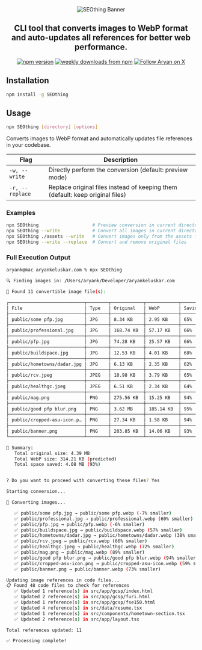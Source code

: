 <div align="center">
<img src="https://github.com/aryankeluskar/SEOthing/blob/master/SEOthing/assets/SEOthing.png?raw=true" alt="SEOthing Banner" />
</div>

<h2 align="center">CLI tool that converts images to WebP format and auto-updates all references for better web performance.</h2>

<p align="center">
<a href="https://www.npmjs.com/package/SEOthing">
<img alt="npm version" src="https://img.shields.io/npm/v/SEOthing.svg?style=flat-square"></a>
<a href="https://www.npmjs.com/package/SEOthing">
<img alt="weekly downloads from npm" src="https://img.shields.io/npm/dw/SEOthing.svg?style=flat-square"></a>
<a href="https://x.com/intent/follow?screen_name=aryankeluscar">
<img alt="Follow Aryan on X" src="https://img.shields.io/badge/%40aryankeluscar-9f9f9f?style=flat-square&logo=x&labelColor=555"></a>
</p>

## Installation

```bash
npm install -g SEOthing
```

## Usage

```bash
npx SEOthing [directory] [options]
```

Converts images to WebP format and automatically updates file references in your codebase.

| Flag | Description |
|------|-------------|
| `-w, --write` | Directly perform the conversion (default: preview mode) |
| `-r, --replace` | Replace original files instead of keeping them (default: keep original files) |

### Examples

```bash
npx SEOthing                    # Preview conversion in current directory
npx SEOthing --write            # Convert all images in current directory  
npx SEOthing ./assets --write   # Convert images only from the assets folder
npx SEOthing --write --replace  # Convert and remove original files
```

### Full Execution Output

```bash
aryank@mac aryankeluskar.com % npx SEOthing

🔍 Finding images in: /Users/aryank/Developer/aryankeluskar.com

📸 Found 11 convertible image file(s):

┌────────────────────────────┬────────┬────────────┬────────────┬────────────┐
│ File                       │ Type   │ Original   │ WebP       │ Savings    │
├────────────────────────────┼────────┼────────────┼────────────┼────────────┤
│ public/some pfp.jpg        │ JPG    │ 8.34 KB    │ 2.95 KB    │ 65%        │
├────────────────────────────┼────────┼────────────┼────────────┼────────────┤
│ public/professional.jpg    │ JPG    │ 168.74 KB  │ 57.17 KB   │ 66%        │
├────────────────────────────┼────────┼────────────┼────────────┼────────────┤
│ public/pfp.jpg             │ JPG    │ 74.28 KB   │ 25.57 KB   │ 66%        │
├────────────────────────────┼────────┼────────────┼────────────┼────────────┤
│ public/buildspace.jpg      │ JPG    │ 12.53 KB   │ 4.01 KB    │ 68%        │
├────────────────────────────┼────────┼────────────┼────────────┼────────────┤
│ public/hometowns/dadar.jpg │ JPG    │ 6.13 KB    │ 2.35 KB    │ 62%        │
├────────────────────────────┼────────┼────────────┼────────────┼────────────┤
│ public/rcv.jpeg            │ JPEG   │ 10.98 KB   │ 3.79 KB    │ 65%        │
├────────────────────────────┼────────┼────────────┼────────────┼────────────┤
│ public/healthgc.jpeg       │ JPEG   │ 6.51 KB    │ 2.34 KB    │ 64%        │
├────────────────────────────┼────────┼────────────┼────────────┼────────────┤
│ public/mag.png             │ PNG    │ 275.56 KB  │ 15.25 KB   │ 94%        │
├────────────────────────────┼────────┼────────────┼────────────┼────────────┤
│ public/good pfp blur.png   │ PNG    │ 3.62 MB    │ 185.14 KB  │ 95%        │
├────────────────────────────┼────────┼────────────┼────────────┼────────────┤
│ public/cropped-asu-icon.p… │ PNG    │ 27.34 KB   │ 1.58 KB    │ 94%        │
├────────────────────────────┼────────┼────────────┼────────────┼────────────┤
│ public/banner.png          │ PNG    │ 203.85 KB  │ 14.06 KB   │ 93%        │
└────────────────────────────┴────────┴────────────┴────────────┴────────────┘

📝 Summary:
   Total original size: 4.39 MB
   Total WebP size: 314.21 KB (predicted)
   Total space saved: 4.08 MB (93%)


? Do you want to proceed with converting these files? Yes

Starting conversion...

📸 Converting images...

   ✅ public/some pfp.jpg → public/some pfp.webp (-7% smaller)
   ✅ public/professional.jpg → public/professional.webp (60% smaller)
   ✅ public/pfp.jpg → public/pfp.webp (-6% smaller)
   ✅ public/buildspace.jpg → public/buildspace.webp (57% smaller)
   ✅ public/hometowns/dadar.jpg → public/hometowns/dadar.webp (38% smaller)
   ✅ public/rcv.jpeg → public/rcv.webp (66% smaller)
   ✅ public/healthgc.jpeg → public/healthgc.webp (72% smaller)
   ✅ public/mag.png → public/mag.webp (89% smaller)
   ✅ public/good pfp blur.png → public/good pfp blur.webp (94% smaller)
   ✅ public/cropped-asu-icon.png → public/cropped-asu-icon.webp (59% smaller)
   ✅ public/banner.png → public/banner.webp (73% smaller)

Updating image references in code files...
📋 Found 48 code files to check for references
   ✅ Updated 1 reference(s) in src/app/gcsp/index.html
   ✅ Updated 2 reference(s) in src/app/gcsp/furi.html
   ✅ Updated 1 reference(s) in src/app/gcsp/fse150.html
   ✅ Updated 4 reference(s) in src/data/resume.tsx
   ✅ Updated 1 reference(s) in src/components/hometown-section.tsx
   ✅ Updated 2 reference(s) in src/app/layout.tsx

Total references updated: 11

✅ Processing complete!
```